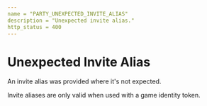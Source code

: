 ```yaml
---
name = "PARTY_UNEXPECTED_INVITE_ALIAS"
description = "Unexpected invite alias."
http_status = 400
---
```


# Unexpected Invite Alias

An invite alias was provided where it's not expected.

Invite aliases are only valid when used with a game identity token.
